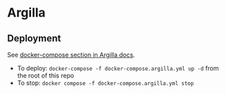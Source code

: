 # Argilla

## Deployment

See [docker-compose section in Argilla docs](https://docs.argilla.io/en/latest/getting_started/installation/deployments/docker_compose.html).

* To deploy: `docker-compose -f docker-compose.argilla.yml up -d` from the root of this repo
* To stop: `docker compose -f docker-compose.argilla.yml stop`
